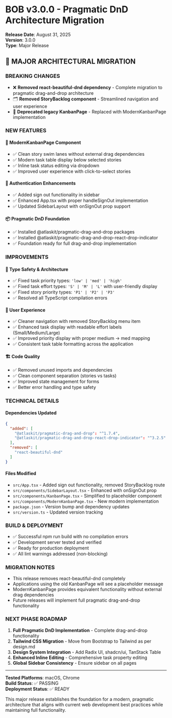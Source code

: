 # BOB v3.0.0 - Pragmatic DnD Architecture Migration

**Release Date**: August 31, 2025  
**Version**: 3.0.0  
**Type**: Major Release  

## 🚀 **MAJOR ARCHITECTURAL MIGRATION**

### **BREAKING CHANGES**
- ❌ **Removed react-beautiful-dnd dependency** - Complete migration to pragmatic drag-and-drop architecture
- 🗂️ **Removed StoryBacklog component** - Streamlined navigation and user experience
- 🔄 **Deprecated legacy KanbanPage** - Replaced with ModernKanbanPage implementation

### **NEW FEATURES**

#### **🎯 ModernKanbanPage Component**
- ✅ Clean story swim lanes without external drag dependencies
- ✅ Modern task table display below selected stories
- ✅ Inline task status editing via dropdown
- ✅ Improved user experience with click-to-select stories

#### **🔐 Authentication Enhancements**
- ✅ Added sign out functionality in sidebar
- ✅ Enhanced App.tsx with proper handleSignOut implementation
- ✅ Updated SidebarLayout with onSignOut prop support

#### **📦 Pragmatic DnD Foundation**
- ✅ Installed @atlaskit/pragmatic-drag-and-drop packages
- ✅ Installed @atlaskit/pragmatic-drag-and-drop-react-drop-indicator
- ✅ Foundation ready for full drag-and-drop implementation

### **IMPROVEMENTS**

#### **🔧 Type Safety & Architecture**
- ✅ Fixed task priority types: `'low' | 'med' | 'high'`
- ✅ Fixed task effort types: `'S' | 'M' | 'L'` with user-friendly display
- ✅ Fixed story priority types: `'P1' | 'P2' | 'P3'`
- ✅ Resolved all TypeScript compilation errors

#### **🎨 User Experience**
- ✅ Cleaner navigation with removed StoryBacklog menu item
- ✅ Enhanced task display with readable effort labels (Small/Medium/Large)
- ✅ Improved priority display with proper medium -> med mapping
- ✅ Consistent task table formatting across the application

#### **🏗️ Code Quality**
- ✅ Removed unused imports and dependencies
- ✅ Clean component separation (stories vs tasks)
- ✅ Improved state management for forms
- ✅ Better error handling and type safety

### **TECHNICAL DETAILS**

#### **Dependencies Updated**
```json
{
  "added": [
    "@atlaskit/pragmatic-drag-and-drop": "^1.7.4",
    "@atlaskit/pragmatic-drag-and-drop-react-drop-indicator": "^3.2.5"
  ],
  "removed": [
    "react-beautiful-dnd"
  ]
}
```

#### **Files Modified**
- `src/App.tsx` - Added sign out functionality, removed StoryBacklog route
- `src/components/SidebarLayout.tsx` - Enhanced with onSignOut prop
- `src/components/KanbanPage.tsx` - Simplified to placeholder component
- `src/components/ModernKanbanPage.tsx` - New modern implementation
- `package.json` - Version bump and dependency updates
- `src/version.ts` - Updated version tracking

### **BUILD & DEPLOYMENT**
- ✅ Successful npm run build with no compilation errors
- ✅ Development server tested and verified
- ✅ Ready for production deployment
- ✅ All lint warnings addressed (non-blocking)

### **MIGRATION NOTES**
- This release removes react-beautiful-dnd completely
- Applications using the old KanbanPage will see a placeholder message
- ModernKanbanPage provides equivalent functionality without external drag dependencies
- Future releases will implement full pragmatic drag-and-drop functionality

### **NEXT PHASE ROADMAP**
1. **Full Pragmatic DnD Implementation** - Complete drag-and-drop functionality
2. **Tailwind CSS Migration** - Move from Bootstrap to Tailwind as per design.md
3. **Design System Integration** - Add Radix UI, shadcn/ui, TanStack Table
4. **Enhanced Inline Editing** - Comprehensive task property editing
5. **Global Sidebar Consistency** - Ensure sidebar on all pages

---

**Tested Platforms**: macOS, Chrome  
**Build Status**: ✅ PASSING  
**Deployment Status**: ✅ READY  

This major release establishes the foundation for a modern, pragmatic architecture that aligns with current web development best practices while maintaining full functionality.
